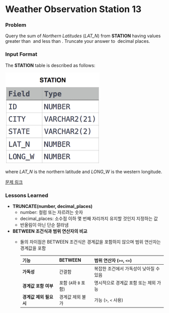 # Weather Observation Station 13

### Problem

Query the sum of *Northern Latitudes* (*LAT_N*) from **STATION** having values greater than  and less than . Truncate your answer to  decimal places.

### Input Format

The **STATION** table is described as follows:

![image.png](image.png)

where *LAT_N* is the northern latitude and *LONG_W* is the western longitude.

[문제 링크](https://www.hackerrank.com/challenges/weather-observation-station-13/problem?isFullScreen=true)

### Lessons Learned

- **TRUNCATE(number, decimal_places)**
    - number: 컬럼 또는 자르려는 숫자
    - decimal_places: 소수점 이하 몇 번째 자리까지 유지할 것인지 지정하는 값
    - 반올림이 아닌 단순 잘라냄
- **BETWEEN 조건식과 범위 연산자의 비교**
    - 둘의 차이점은 BETWEEN 조건식은 경계값을 포함하지 않으며 범위 연산자는 경계값을 포함
        
        
        | **기능** | **BETWEEN** | **범위 연산자 (`>=`, `<=`)** |
        | --- | --- | --- |
        | **가독성** | 간결함 | 복잡한 조건에서 가독성이 낮아질 수 있음 |
        | **경계값 포함 여부** | 포함 (`A`와 `B` 포함) | 명시적으로 경계값 포함 또는 제외 가능 |
        | **경계값 제외 필요 시** | 경계값 제외 불가 | 가능 (`>`, `<` 사용) |